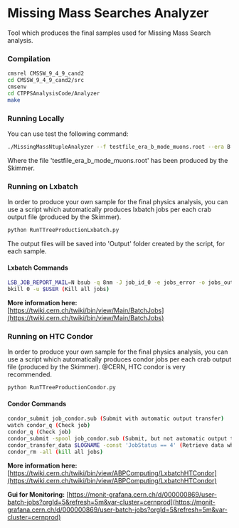 # Missing Mass Searches Analyzer
Tool which produces the final samples used for Missing Mass Search analysis.

### Compilation

```sh
cmsrel CMSSW_9_4_9_cand2
cd CMSSW_9_4_9_cand2/src
cmsenv
cd CTPPSAnalysisCode/Analyzer
make
```

### Running Locally

You can use test the following command:

```sh
./MissingMassNtupleAnalyzer --f testfile_era_b_mode_muons.root --era B --mode Muon --jobid 1
```

Where the file 'testfile_era_b_mode_muons.root' has been produced by the Skimmer.

### Running on Lxbatch

In order to produce your own sample for the final physics analysis, you can use a script which automatically produces lxbatch jobs per each crab output file (produced by the Skimmer).

```sh
python RunTTreeProductionLxbatch.py
```

The output files will be saved into 'Output' folder created by the script, for each sample.

#### Lxbatch Commands 

```sh
LSB_JOB_REPORT_MAIL=N bsub -q 8nm -J job_id_0 -e jobs_error -o jobs_output < job.sh (Submit)
bkill 0 -u $USER (Kill all jobs)
```

**More information here:** [https://twiki.cern.ch/twiki/bin/view/Main/BatchJobs](https://twiki.cern.ch/twiki/bin/view/Main/BatchJobs)

### Running on HTC Condor

In order to produce your own sample for the final physics analysis, you can use a script which automatically produces condor jobs per each crab output file (produced by the Skimmer). @CERN, HTC condor is very recommended. 

```sh
python RunTTreeProductionCondor.py
```

#### Condor Commands

```sh
condor_submit job_condor.sub (Submit with automatic output transfer)
watch condor_q (Check job)
condor_q (Check job)
condor_submit -spool job_condor.sub (Submit, but not automatic output transfer)
condor_transfer_data $LOGNAME -const 'JobStatus == 4' (Retrieve data when submitted with -spool option)
condor_rm -all (kill all jobs)
```

**More information here:** [https://twiki.cern.ch/twiki/bin/view/ABPComputing/LxbatchHTCondor](https://twiki.cern.ch/twiki/bin/view/ABPComputing/LxbatchHTCondor)

**Gui for Monitoring:** [https://monit-grafana.cern.ch/d/000000869/user-batch-jobs?orgId=5&refresh=5m&var-cluster=cernprod](https://monit-grafana.cern.ch/d/000000869/user-batch-jobs?orgId=5&refresh=5m&var-cluster=cernprod)

